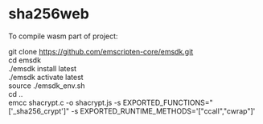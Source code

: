 # sha256web
  
To compile wasm part of project:  
  
git clone https://github.com/emscripten-core/emsdk.git  
cd emsdk  
./emsdk install latest  
./emsdk activate latest  
source ./emsdk_env.sh  
cd ..  
emcc shacrypt.c -o shacrypt.js -s EXPORTED_FUNCTIONS="['_sha256_crypt']" -s EXPORTED_RUNTIME_METHODS='["ccall","cwrap"]'  

